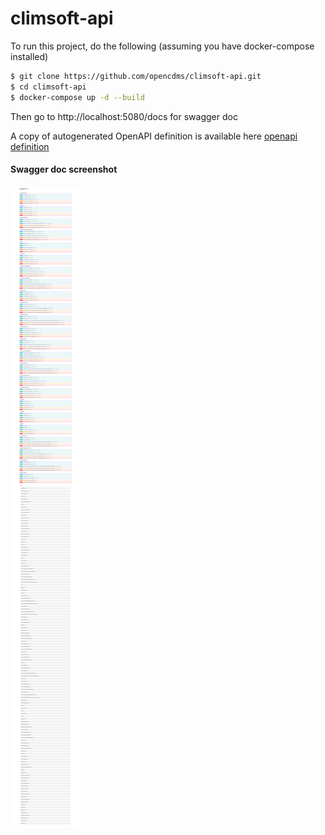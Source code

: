 # climsoft-api

To run this project, do the following (assuming you have docker-compose installed)

```bash
$ git clone https://github.com/opencdms/climsoft-api.git
$ cd climsoft-api
$ docker-compose up -d --build
```

Then go to http://localhost:5080/docs for swagger doc

A copy of autogenerated OpenAPI definition is available here [openapi definition](swagger/openapi.json) 

#### Swagger doc screenshot

![swagger doc](./swagger/screenshot.png)